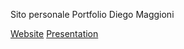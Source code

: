 Sito personale Portfolio Diego Maggioni

[Website](https://diegomaggioni.netlify.app)
[Presentation](/assets/Presentazione_portfolio.pdf) 